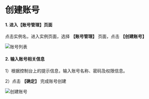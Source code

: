 # 创建账号

#### 1. 进入【账号管理】页面

点击实例名，进入实例页面，选择 **【账号管理】** 页面，点击 **【创建账号】**

![账号列表](../../../../image/JCHDB/account-list.png)

#### 2. 输入账号相关信息

1）根据控制台上的提示信息，输入账号名称、密码及权限信息。

2）点击 **【确定】** 完成账号创建

![创建账号](../../../../image/JCHDB/create-account.png)
